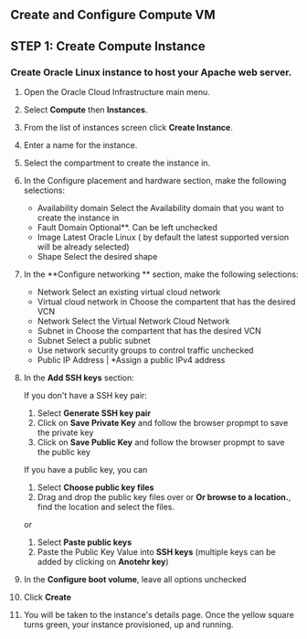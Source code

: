 ## Create and Configure Compute VM

## **STEP 1**: Create Compute Instance

### Create Oracle Linux instance to host your Apache web server.

1. Open the Oracle Cloud Infrastructure main menu.

2. Select **Compute** then **Instances**.

3. From the list of instances screen click **Create Instance**.

4. Enter a name for the instance.

5. Select the compartment to create the instance in.

6. In the Configure placement and hardware section, make the following selections:

    * Availability domain Select the Availability domain that you want to create the instance in
    * Fault Domain Optional**. Can be left unchecked
    * Image Latest Oracle Linux ( by default the latest supported version will be already selected)
    * Shape Select the desired shape

7. In the **Configure networking ** section, make the following selections:

    * Network Select an existing virtual cloud network
    * Virtual cloud network in Choose the compartent that has the desired VCN
    * Network Select the Virtual Network Cloud Network
    * Subnet in Choose the compartent that has the desired VCN
    * Subnet Select a public subnet
    * Use network security groups to control traffic unchecked
    * Public IP Address |  *Assign a public IPv4 address
    
8. In the **Add SSH keys** section:

    If you don't have a SSH key pair: 
    1. Select **Generate SSH key pair**
    2. Click on **Save Private Key** and follow the browser propmpt to save the private key
    3. Click on **Save Public Key** and follow the browser propmpt to save the public key

    If you have a public key, you can 
    
    1. Select **Choose public key files**
    2. Drag and drop the public key files over or **Or browse to a location.**, find the location and select the files.

    or

    1. Select **Paste public keys**
    2. Paste the Public Key Value into **SSH keys** (multiple keys can be added by clicking on **Anotehr key**)


9. In the **Configure boot volume**, leave all options unchecked

10. Click **Create**

11. You will be taken to the instance's details page. Once the yellow square turns green, your instance provisioned, up and running. 